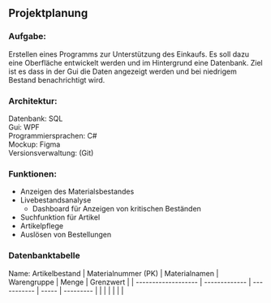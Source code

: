 ## Projektplanung
### Aufgabe:
Erstellen eines Programms zur Unterstützung des Einkaufs.
Es soll dazu eine Oberfläche entwickelt werden und im Hintergrund eine Datenbank.
Ziel ist es dass in der Gui die Daten angezeigt werden und bei niedrigem Bestand benachrichtigt wird.

### Architektur:
Datenbank: SQL  
Gui: WPF  
Programmiersprachen: C#  
Mockup: Figma  
Versionsverwaltung: (Git)  

### Funktionen:
- Anzeigen des Materialsbestandes
- Livebestandsanalyse
	- Dashboard für Anzeigen von kritischen Beständen
- Suchfunktion für Artikel
- Artikelpflege
- Auslösen von Bestellungen


### Datenbanktabelle
Name: Artikelbestand
| Materialnummer (PK) | Materialnamen | Warengruppe | Menge | Grenzwert |
| ------------------- | ------------- | ----------- | ----- | --------- |
|                     |               |             |       |           |
